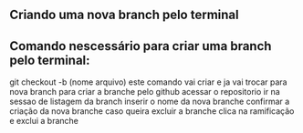 ## Criando uma nova branch pelo terminal
## Comando nescessário para criar uma branch pelo terminal:
git checkout -b (nome arquivo)
este comando vai criar e ja vai trocar para nova branch
para criar a branche pelo github
acessar o repositorio
ir na sessao de listagem da branch
inserir o nome da nova branche
confirmar a criação da nova branche
caso queira excluir a branche
clica na ramificação e exclui a branche